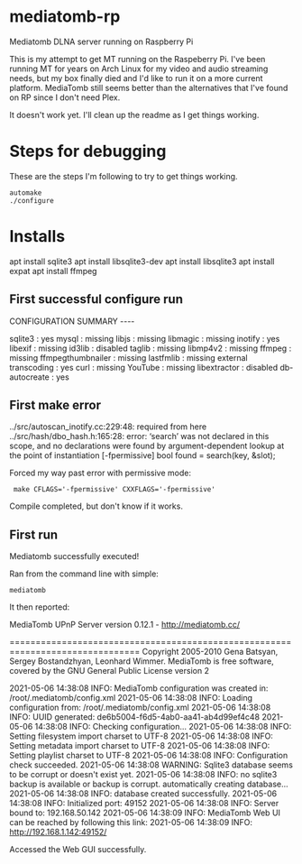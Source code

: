 # mediatomb-rp
Mediatomb DLNA server running on Raspberry Pi

This is my attempt to get MT running on the Raspeberry Pi. I've been running MT for years on Arch Linux for my video and audio streaming needs, but my box finally died and I'd like to run it on a more current platform. MediaTomb still seems better than the alternatives that I've found on RP since I don't need Plex.


It doesn't work yet. I'll clean up the readme as I get things working.



# Steps for debugging

These are the steps I'm following to try to get things working.

```
automake
./configure
```

# Installs

apt install sqlite3
apt install libsqlite3-dev
apt install libsqlite3
apt install expat
apt install ffmpeg

## First successful configure run

CONFIGURATION SUMMARY ----

sqlite3               : yes
mysql                 : missing
libjs                 : missing
libmagic              : missing
inotify               : yes
libexif               : missing
id3lib                : disabled
taglib                : missing
libmp4v2              : missing
ffmpeg                : missing
ffmpegthumbnailer     : missing
lastfmlib             : missing
external transcoding  : yes
curl                  : missing
YouTube               : missing
libextractor          : disabled
db-autocreate         : yes

## First make error

../src/autoscan_inotify.cc:229:48:   required from here
../src/hash/dbo_hash.h:165:28: error: ‘search’ was not declared in this scope, and no declarations were found by argument-dependent lookup at the point of instantiation [-fpermissive]
         bool found = search(key, &slot);

Forced my way past error with permissive mode:

` make CFLAGS='-fpermissive' CXXFLAGS='-fpermissive'`

Compile completed, but don't know if it works.

## First run

Mediatomb successfully executed!

Ran from the command line with simple:

`mediatomb`

It then reported:

MediaTomb UPnP Server version 0.12.1 - http://mediatomb.cc/

===============================================================================
Copyright 2005-2010 Gena Batsyan, Sergey Bostandzhyan, Leonhard Wimmer.
MediaTomb is free software, covered by the GNU General Public License version 2

2021-05-06 14:38:08    INFO: MediaTomb configuration was created in: /root/.mediatomb/config.xml
2021-05-06 14:38:08    INFO: Loading configuration from: /root/.mediatomb/config.xml
2021-05-06 14:38:08    INFO: UUID generated: de6b5004-f6d5-4ab0-aa41-ab4d99ef4c48
2021-05-06 14:38:08    INFO: Checking configuration...
2021-05-06 14:38:08    INFO: Setting filesystem import charset to UTF-8
2021-05-06 14:38:08    INFO: Setting metadata import charset to UTF-8
2021-05-06 14:38:08    INFO: Setting playlist charset to UTF-8
2021-05-06 14:38:08    INFO: Configuration check succeeded.
2021-05-06 14:38:08 WARNING: Sqlite3 database seems to be corrupt or doesn't exist yet.
2021-05-06 14:38:08    INFO: no sqlite3 backup is available or backup is corrupt. automatically creating database...
2021-05-06 14:38:08    INFO: database created successfully.
2021-05-06 14:38:08    INFO: Initialized port: 49152
2021-05-06 14:38:08    INFO: Server bound to: 192.168.50.142
2021-05-06 14:38:09    INFO: MediaTomb Web UI can be reached by following this link:
2021-05-06 14:38:09    INFO: http://192.168.1.142:49152/

Accessed the Web GUI successfully.






